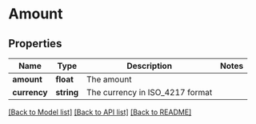 # Amount

## Properties
Name | Type | Description | Notes
------------ | ------------- | ------------- | -------------
**amount** | **float** | The amount | 
**currency** | **string** | The currency in ISO_4217 format | 

[[Back to Model list]](../../README.md#documentation-for-models) [[Back to API list]](../../README.md#documentation-for-api-endpoints) [[Back to README]](../../README.md)

